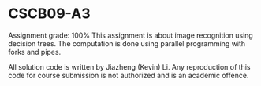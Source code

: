 # CSCB09-A3
Assignment grade: 100% This assignment is about image recognition using decision trees.
The computation is done using parallel programming with forks and pipes.

All solution code is written by Jiazheng (Kevin) Li. Any reproduction of this code for course submission is not authorized and is an academic offence.
